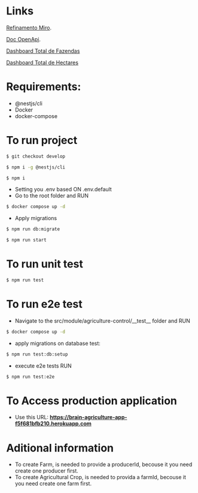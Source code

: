 # Links

[Refinamento Miro](https://miro.com/app/board/uXjVLwJJRCM=/?moveToWidget=3458764612521512499&cot=14).

[Doc OpenApi](https://brain-agriculture-app-f5f681bfb210.herokuapp.com/api).

[Dashboard Total de Fazendas](https://jb-tecnology.metabaseapp.com/public/dashboard/cc8c54ab-a2de-40be-8253-3a5a809f4a38)

[Dashboard Total de Hectares](https://jb-tecnology.metabaseapp.com/public/dashboard/9a33594c-0949-4b01-906c-1e2bc49f8a31)

# Requirements:

- @nestjs/cli
- Docker
- docker-compose

# To run project
```bash
$ git checkout develop
```

```bash
$ npm i -g @nestjs/cli
```

```bash
$ npm i
```

- Setting you .env based ON .env.default
- Go to the root folder and RUN

```bash
$ docker compose up -d
```

- Apply migrations

```bash
$ npm run db:migrate
```

```bash
$ npm run start
```

# To run unit test

```bash
$ npm run test
```

# To run e2e test

- Navigate to the src/module/agriculture-control/\_\_test\_\_ folder and RUN

```bash
$ docker compose up -d
```

- apply migrations on database test:

```bash
$ npm run test:db:setup
```

- execute e2e tests RUN

```bash
$ npm run test:e2e
```

# To Access production application
- Use this URL: __https://brain-agriculture-app-f5f681bfb210.herokuapp.com__

# Aditional information
- To create Farm, is needed to provide a producerId, becouse it you need create one producer first.
- To create Agricultural Crop, is needed to provida a farmId, becouse it you need create one farm first.